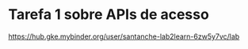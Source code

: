 # Tarefa 1 sobre APIs de acesso

https://hub.gke.mybinder.org/user/santanche-lab2learn-6zw5y7vc/lab
